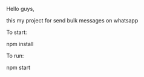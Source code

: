 Hello guys,

this my project for send bulk messages on whatsapp

To start:

npm install

To run: 

npm start

